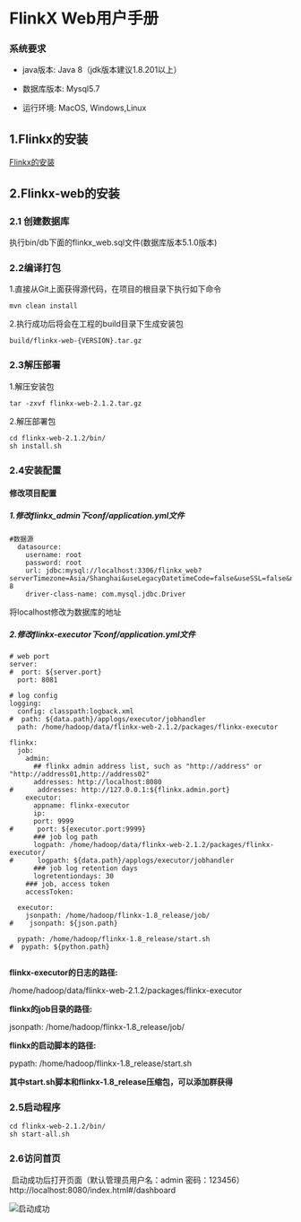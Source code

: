 # FlinkX Web用户手册

### 系统要求

* java版本: Java 8（jdk版本建议1.8.201以上）

* 数据库版本: Mysql5.7

* 运行环境: MacOS, Windows,Linux

  

## 1.Flinkx的安装

[Flinkx的安装](https://github.com/wxgzgl/LarkMidTable/tree/master/docs/InstallFlinkx.md)



## 2.Flinkx-web的安装

### 2.1 创建数据库

执行bin/db下面的flinkx_web.sql文件(数据库版本5.1.0版本)

### 2.2编译打包

1.直接从Git上面获得源代码，在项目的根目录下执行如下命令

```
mvn clean install 
```

2.执行成功后将会在工程的build目录下生成安装包

```
build/flinkx-web-{VERSION}.tar.gz
```

### 2.3解压部署

1.解压安装包

```
tar -zxvf flinkx-web-2.1.2.tar.gz 
```

2.解压部署包

```
cd flinkx-web-2.1.2/bin/
sh install.sh 
```

### 2.4安装配置

#### 修改项目配置

##### 1.修改flinkx_admin下conf/application.yml文件

```
#数据源
  datasource:
    username: root
    password: root
    url: jdbc:mysql://localhost:3306/flinkx_web?serverTimezone=Asia/Shanghai&useLegacyDatetimeCode=false&useSSL=false&nullNamePatternMatchesAll=true&useUnicode=true&characterEncoding=UTF-8
    driver-class-name: com.mysql.jdbc.Driver
```

将localhost修改为数据库的地址

##### 2.修改flinkx-executor下conf/application.yml文件

```
# web port
server:
#  port: ${server.port}
  port: 8081

# log config
logging:
  config: classpath:logback.xml
#  path: ${data.path}/applogs/executor/jobhandler
  path: /home/hadoop/data/flinkx-web-2.1.2/packages/flinkx-executor

flinkx:
  job:
    admin:
      ## flinkx admin address list, such as "http://address" or "http://address01,http://address02"
      addresses: http://localhost:8080
#      addresses: http://127.0.0.1:${flinkx.admin.port}
    executor:
      appname: flinkx-executor
      ip:
      port: 9999
#      port: ${executor.port:9999}
      ### job log path
      logpath: /home/hadoop/data/flinkx-web-2.1.2/packages/flinkx-executor/
#      logpath: ${data.path}/applogs/executor/jobhandler
      ### job log retention days
      logretentiondays: 30
    ### job, access token
    accessToken:

  executor:
    jsonpath: /home/hadoop/flinkx-1.8_release/job/
#    jsonpath: ${json.path}

  pypath: /home/hadoop/flinkx-1.8_release/start.sh
#  pypath: ${python.path}
  
```

**flinkx-executor的日志的路径:**

 /home/hadoop/data/flinkx-web-2.1.2/packages/flinkx-executor

**flinkx的job目录的路径:**

jsonpath: /home/hadoop/flinkx-1.8_release/job/

**flinkx的启动脚本的路径:**

 pypath: /home/hadoop/flinkx-1.8_release/start.sh



**其中start.sh脚本和flinkx-1.8_release压缩包，可以添加群获得**

### 2.5启动程序

```
cd flinkx-web-2.1.2/bin/
sh start-all.sh 
```

### 2.6访问首页

​    启动成功后打开页面（默认管理员用户名：admin 密码：123456） http://localhost:8080/index.html#/dashboard

![启动成功](https://img2020.cnblogs.com/blog/622382/202008/622382-20200813002251461-1896158188.png)





